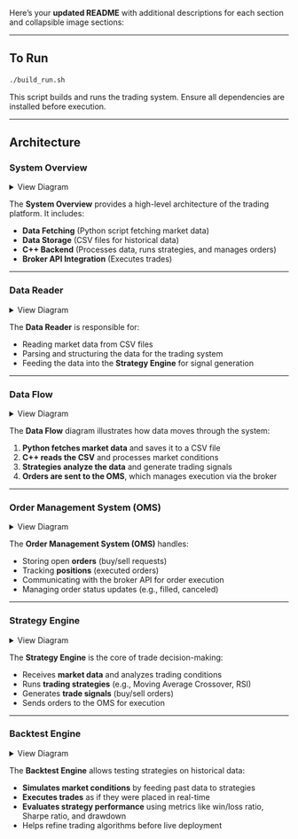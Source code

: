 Here’s your **updated README** with additional descriptions for each section and collapsible image sections:  

---

## **To Run**  
```sh
./build_run.sh
```  
This script builds and runs the trading system. Ensure all dependencies are installed before execution.

---

## **Architecture**  

### **System Overview**  
<details>
  <summary>View Diagram</summary>

  ![](./doc/system_overview.drawio.png)  

</details>  

The **System Overview** provides a high-level architecture of the trading platform. It includes:  
- **Data Fetching** (Python script fetching market data)  
- **Data Storage** (CSV files for historical data)  
- **C++ Backend** (Processes data, runs strategies, and manages orders)  
- **Broker API Integration** (Executes trades)  

---

### **Data Reader**  
<details>
  <summary>View Diagram</summary>

  ![](./doc/data_reader.drawio.png)  

</details>  

The **Data Reader** is responsible for:  
- Reading market data from CSV files  
- Parsing and structuring the data for the trading system  
- Feeding the data into the **Strategy Engine** for signal generation  

---

### **Data Flow**  
<details>
  <summary>View Diagram</summary>

  ![](./doc/data_flow.drawio.png)  

</details>  

The **Data Flow** diagram illustrates how data moves through the system:  
1. **Python fetches market data** and saves it to a CSV file  
2. **C++ reads the CSV** and processes market conditions  
3. **Strategies analyze the data** and generate trading signals  
4. **Orders are sent to the OMS**, which manages execution via the broker  

---

### **Order Management System (OMS)**  
<details>
  <summary>View Diagram</summary>

  ![](./doc/oms.drawio.png)  

</details>  

The **Order Management System (OMS)** handles:  
- Storing open **orders** (buy/sell requests)  
- Tracking **positions** (executed orders)  
- Communicating with the broker API for order execution  
- Managing order status updates (e.g., filled, canceled)  

---

### **Strategy Engine**  
<details>
  <summary>View Diagram</summary>

  ![](./doc/strategy_engine.drawio.png)  

</details>  

The **Strategy Engine** is the core of trade decision-making:  
- Receives **market data** and analyzes trading conditions  
- Runs **trading strategies** (e.g., Moving Average Crossover, RSI)  
- Generates **trade signals** (buy/sell orders)  
- Sends orders to the OMS for execution  

---

### **Backtest Engine**  
<details>
  <summary>View Diagram</summary>

  ![](./doc/backtest.drawio.png)  

</details>  

The **Backtest Engine** allows testing strategies on historical data:  
- **Simulates market conditions** by feeding past data to strategies  
- **Executes trades** as if they were placed in real-time  
- **Evaluates strategy performance** using metrics like win/loss ratio, Sharpe ratio, and drawdown  
- Helps refine trading algorithms before live deployment